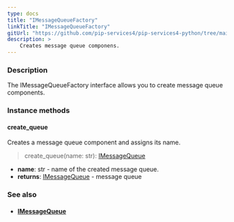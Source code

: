 ```yaml
---
type: docs
title: "IMessageQueueFactory"
linkTitle: "IMessageQueueFactory"
gitUrl: "https://github.com/pip-services4/pip-services4-python/tree/main/pip-services4-messaging-python"
description: > 
    Creates message queue componens.
---
```


### Description

The IMessageQueueFactory interface allows you to create message queue components.

### Instance methods

#### create_queue

Creates a message queue component and assigns its name.

> create_queue(name: str): [IMessageQueue](../../queues/imessage_queue)

- **name**: str - name of the created message queue.
- **returns**: [IMessageQueue](../../queues/imessage_queue) - message queue


### See also
- #### [IMessageQueue](../../queues/imessage_queue) 
